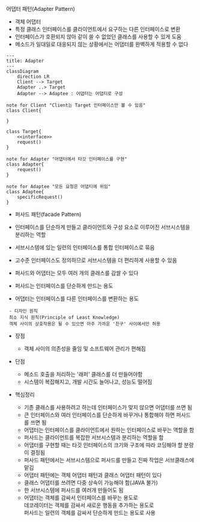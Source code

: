 어댑터 패턴(Adapter Pattern)
- 객체 어댑터
- 특정 클래스 인터페이스를 클라이언트에서 요구하는 다른 인터페이스로 변환
- 인터페이스가 호환되지 않아 같이 쓸 수 없었던 클래스를 사용할 수 있게 도움
- 메소드가 일대일로 대응되지 않는 상황에서는 어댑터를 완벽하게 적용할 수 없다

``` mermaid
---
title: Adapter
---
classDiagram
    direction LR
    Client --> Target
    Adapter ..> Target
    Adapter --> Adaptee : 어댑터는 어댑티로 구성

note for Client "Client는 Target 인터페이스만 볼 수 있음"
class Client{
 
}

class Target{
    <<interface>>
    request()
}

note for Adapter "어댑터에서 타깃 인터페이스를 구현"
class Adapter{
    request()
}

note for Adaptee "모든 요청은 어댑티에 위임"
class Adaptee{
    specificRequest()
}
```

- 퍼사드 패턴(facade Pattern)
 - 인터페이스를 단순하게 만들고 클라이언트와 구성 요소로 이루어진 서브시스템을 분리하는 역할
 - 서브시스템에 있는 일련의 인터페이스를 통합 인터페이스로 묶음
 - 고수준 인터페이스도 정의하므로 서브시스템을 더 편리하게 사용할 수 있음

 - 퍼사드와 어댑터는 모두 여러 개의 클래스를 감쌀 수 있다
 - 퍼사드는 인터페이스를 단순하게 만드는 용도
 - 어댑터는 인터페이스를 다른 인터페이스를 변환하는 용도
 
```
 - 디자인 원칙
 최소 지식 원칙(Principle of Least Knowledge)
 객체 사이의 상호작용은 될 수 있으면 아주 가까운 '친구' 사이에서만 허용
```
- 장점
    - 객체 사이의 의존성을 줄임 및 소프트웨어 관리가 편해짐    
- 단점
    - 메소드 호출을 처리하는 '래퍼' 클래스를 더 만들어야함
    - 시스템이 복잡해지고, 개발 시간도 늘어나고, 성능도 떨어짐

- 핵심정리
    - 기존 클래스를 사용하려고 하는데 인터페이스가 맞지 않으면 어댑터를 쓰면 됨
    - 큰 인터페이스와 여러 인터페이스를 단순하게 바꾸거나 통합해야 하면 퍼사드를 쓰면 됨
    - 어댑터는 인터페이스를 클라이언트에서 원하는 인터페이스로 바꾸는 역할을 함
    - 퍼사드는 클라이언트를 복잡한 서브시스템과 분리하는 역할을 함
    - 어댑터를 구현할 때는 타깃 인터페이스의 크기와 구조에 따라 코딩해야 할 분량이 결정됨
    - 퍼사드 패턴에서는 서브시스템으로 퍼사드를 만들고 진짜 작업은 서브클래스에 맡김
    - 어댑터 패턴에는 객체 어댑터 패턴과 클래스 어댑터 패턴이 있다
    - 클래스 어댑터를 쓰려면 다중 상속이 가능해야 함(JAVA 불가)
    - 한 서브시스템에 퍼사드를 여러개 만들어도 됨
    - 어댑터는 객체를 감싸서 인터페이스를 바꾸는 용도로    
    데코레이터는 객체를 감싸서 새로운 행동을 추가하는 용도로    
    퍼사드는 일련의 객체를 감싸서 단순하게 만드는 용도로 사용
